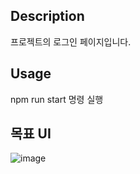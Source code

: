 ## Description
프로젝트의 로그인 페이지입니다.

## Usage
npm run start 명령 실행

## 목표 UI
![image](https://user-images.githubusercontent.com/37327657/161383159-00702200-32e4-4b38-9f3b-966a71bf7bde.png)
